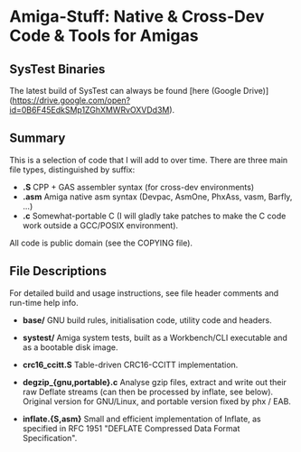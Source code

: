 # Amiga-Stuff: Native & Cross-Dev Code & Tools for Amigas


## SysTest Binaries

The latest build of SysTest can always be found [here (Google Drive)]
(https://drive.google.com/open?id=0B6F45EdkSMp1ZGhXMWRvOXVDd3M).


## Summary

This is a selection of code that I will add to over time. There are
three main file types, distinguished by suffix:
- **.S**    CPP + GAS assembler syntax (for cross-dev environments)
- **.asm**  Amiga native asm syntax (Devpac, AsmOne, PhxAss, vasm, Barfly, ...)
- **.c**    Somewhat-portable C (I will gladly take patches to make the C code
            work outside a GCC/POSIX environment).

All code is public domain (see the COPYING file).


## File Descriptions

For detailed build and usage instructions, see
file header comments and run-time help info.

- **base/**
  GNU build rules, initialisation code, utility code and headers.

- **systest/**
  Amiga system tests, built as a Workbench/CLI executable and as a
  bootable disk image.

- **crc16_ccitt.S**
  Table-driven CRC16-CCITT implementation.

- **degzip_{gnu,portable}.c**
  Analyse gzip files, extract and write out their raw Deflate streams
  (can then be processed by inflate, see below).
  Original version for GNU/Linux, and portable version fixed by phx / EAB.

- **inflate.{S,asm}**
  Small and efficient implementation of Inflate, as specified
  in RFC 1951 "DEFLATE Compressed Data Format Specification".
